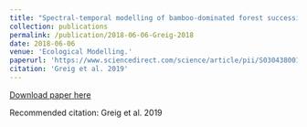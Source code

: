```yaml
---
title: "Spectral-temporal modelling of bamboo-dominated forest succession in the Atlantic Forest of Southern Brazil."
collection: publications
permalink: /publication/2018-06-06-Greig-2018
date: 2018-06-06
venue: 'Ecological Modelling.'
paperurl: 'https://www.sciencedirect.com/science/article/pii/S0304380018302333'
citation: 'Greig et al. 2019'
---
```


<a href='https://www.sciencedirect.com/science/article/pii/S0304380018302333'>Download paper here</a>

Recommended citation: Greig et al. 2019
